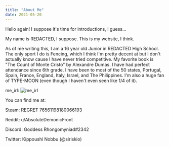 ```yaml
---
title: "About Me"
date: 2021-05-20
---
```


Hello again!
I suppose it's time for introductions, I guess...

My name is REDACTED, I suppose.
This is my website, I think.

As of me writing this, I am a 16 year old Junior in REDACTED High School.
The only sport I do is Fencing, which I think I'm pretty decent at but I don't actually know cause I have never tried competitive. 
My favorite book is "The Count of Monte Cristo" by Alexandre Dumas.
I have had perfect attendance since 6th grade.  I have been to most of the 50 states, Portugal, Spain, France, England, Italy, Israel, and The Philippines. I'm also a huge fan of TYPE-MOON (even though I haven't even seen like 1/4 of it).

me_irl:
![me_irl](https://user-images.githubusercontent.com/83961607/121895483-45302d00-ccee-11eb-9640-2b36b1db880f.jpg)

You can find me at:

Steam: REGRET 76561198180066193

Reddit: u/AbsoluteDemonicFront

Discord: Goddess Rhongomyniad#2342

Twitter: Kippoushi Nobbu (@siriskio)
